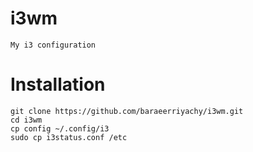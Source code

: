 # i3wm
```
My i3 configuration
```
# Installation
```
git clone https://github.com/baraeerriyachy/i3wm.git
cd i3wm
cp config ~/.config/i3
sudo cp i3status.conf /etc
```
